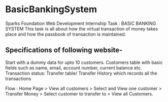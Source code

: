 # BasicBankingSystem
Sparks Foundation Web Development Internship Task : BASIC BANKING SYSTEM
This task is all about how the virtual transaction of money takes place and how the passbook of transaction is maintained.

## Specifications of following website-
Start with a dummy data for upto 10 customers.
Customers table with basic fields such as name, email, account number, current balance etc.
Transaction status:
Transfer table/ Transfer History which records all the transactions

Flow : Home Page > View all customers > Select and View one customer > Transfer Money > Select customer to transfer to > View all Customers.
